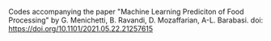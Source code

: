 Codes accompanying the paper "Machine Learning Prediciton of Food Processing" by G. Menichetti, B. Ravandi, D. Mozaffarian, A-L. Barabasi.
doi: https://doi.org/10.1101/2021.05.22.21257615